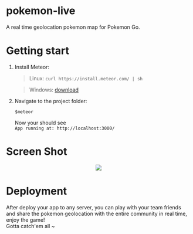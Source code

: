 # pokemon-live
A real time geolocation pokemon map for Pokemon Go.


# Getting start
1. Install Meteor:

   > Linux: `curl https://install.meteor.com/ | sh`
   
   > Windows: [download](https://www.meteor.com/install)
   
2. Navigate to the project folder:

   `$meteor`
   
   Now your should see  
   `App running at: http://localhost:3000/`
  
# Screen Shot 
   <p align="center">
   <img src="screenshot.png">
   </p>

# Deployment
   
  After deploy your app to any server, you can play with your team friends and share the pokemon geolocation with the entire community in real time, enjoy the game!
  <br/>
  Gotta catch'em all ~
  
